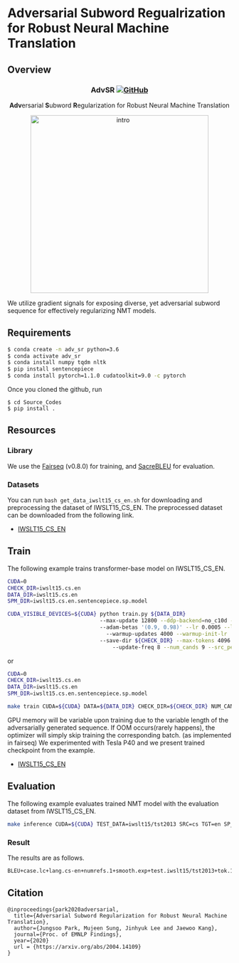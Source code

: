 # Adversarial Subword Regualrization for Robust Neural Machine Translation

## Overview

<h3 align="center">
<p>AdvSR
<a href="https://github.com/dmis-lab/BioSyn/blob/master/LICENSE">
   <img alt="GitHub" src="https://img.shields.io/badge/License-MIT-yellow.svg">
</a>
</h3>
<div align="center">
    <p><b>Adv</b>ersarial <b>S</b>ubword <b>R</b>egularization for Robust Neural Machine Translation 
</div>

<div align="center">
  <img alt="intro" src="https://github.com/JJumSSu/AdvSR/blob/master/img/figure.png" width="400px">
</div>

We utilize gradient signals for exposing diverse, yet adversarial subword sequence for effectively regularizing NMT models.

## Requirements

```bash
$ conda create -n adv_sr python=3.6
$ conda activate adv_sr
$ conda install numpy tqdm nltk
$ pip install sentencepiece
$ conda install pytorch=1.1.0 cudatoolkit=9.0 -c pytorch
```

Once you cloned the github, run

```
$ cd Source_Codes
$ pip install .
```

## Resources

### Library

We use the [Fairseq](https://github.com/pytorch/fairseq) (v0.8.0) for training, and [SacreBLEU](https://github.com/mjpost/sacrebleu) for evaluation.

### Datasets

You can run ```bash get_data_iwslt15_cs_en.sh``` for downloading and preprocessing the dataset of IWSLT15_CS_EN.
The preprocessed dataset can be downloaded from the following link.

- [IWSLT15_CS_EN](https://drive.google.com/open?id=1nqTQba0IcJiXUal7fx3s-KUFRCfMPpaj)

## Train

The following example trains transformer-base model on IWSLT15_CS_EN.

```bash
CUDA=0
CHECK_DIR=iwslt15.cs.en
DATA_DIR=iwslt15.cs.en
SPM_DIR=iwslt15.cs.en.sentencepiece.sp.model

CUDA_VISIBLE_DEVICES=${CUDA} python train.py ${DATA_DIR} 
                             --max-update 12800 --ddp-backend=no_c10d --arch transformer --optimizer adam --share-decoder-input-output-embed 
                             --adam-betas '(0.9, 0.98)' --lr 0.0005 --lr-scheduler inverse_sqrt --min-lr '1e-09' 
	                           --warmup-updates 4000 --warmup-init-lr '1e-07'  --label-smoothing 0.1 --criterion label_smoothed_cross_entropy --dropout 0.3 --weight-decay 0.0001 
                             --save-dir ${CHECK_DIR} --max-tokens 4096 --no-epoch-checkpoints 
 		                         --update-freq 8 --num_cands 9 --src_pert_prob 0.25 --tgt_pert_prob 0.25 --adv_sr --sp_model ${SPM_DIR}
```

or

```bash
CUDA=0
CHECK_DIR=iwslt15.cs.en
DATA_DIR=iwslt15.cs.en
SPM_DIR=iwslt15.cs.en.sentencepiece.sp.model

make train CUDA=${CUDA} DATA=${DATA_DIR} CHECK_DIR=${CHECK_DIR} NUM_CANDS=9 SRC_PERT_PROB=0.33 TGT_PERT_PROB=0.33 SP_MODEL=${SPM_DIR}
```

GPU memory will be variable upon training due to the variable length of the adversarially generated sequence.
If OOM occurs(rarely happens), the optimizer will simply skip training the corresponding batch. (as implemented in fairseq)
We experimented with Tesla P40 and we present trained checkpoint from the example.

- [IWSLT15_CS_EN](https://drive.google.com/open?id=1nqTQba0IcJiXUal7fx3s-KUFRCfMPpaj)

## Evaluation

The following example evaluates trained NMT model with the evaluation dataset from IWSLT15_CS_EN.

```bash
make inference CUDA=${CUDA} TEST_DATA=iwslt15/tst2013 SRC=cs TGT=en SP_MODEL=${SPM_DIR} DATA=${DATA_DIR} CHECK_DIR=${CHECK_DIR}/checkpoint_best.pt
```

### Result

The results are as follows.

```bash
BLEU+case.lc+lang.cs-en+numrefs.1+smooth.exp+test.iwslt15/tst2013+tok.13a+version.1.4.2 = 32.5 66.6/40.4/26.5/18.1 (BP = 0.963 ratio = 0.963 hyp_len = 26497 ref_len = 27502)
```

## Citation

```
@inproceedings{park2020adversarial,
  title={Adversarial Subword Regularization for Robust Neural Machine Translation},
  author={Jungsoo Park, Mujeen Sung, Jinhyuk Lee and Jaewoo Kang},
  journal={Proc. of EMNLP Findings},
  year={2020}
  url = {https://arxiv.org/abs/2004.14109}
}
```

